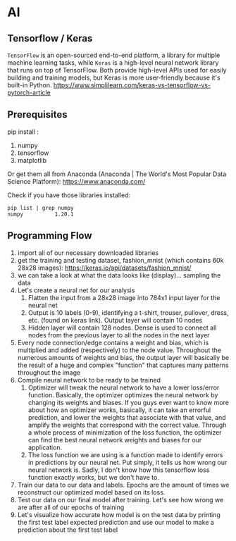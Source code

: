 # AI 

## Tensorflow / Keras

`TensorFlow` is an open-sourced end-to-end platform, a library for multiple machine learning tasks, while `Keras` is a high-level neural network library that runs on top of TensorFlow. Both provide high-level APIs used for easily building and training models, but Keras is more user-friendly because it's built-in Python.
https://www.simplilearn.com/keras-vs-tensorflow-vs-pytorch-article

## Prerequisites

pip install :
1. numpy
2. tensorflow
3. matplotlib
   
Or get them all from Anaconda (Anaconda | The World's Most Popular Data Science Platform): https://www.anaconda.com/

Check if you have those libraries installed:
```
pip list | grep numpy
numpy          1.20.1
```

## Programming Flow

1. import all of our necessary downloaded libraries
2. get the training and testing dataset, fashion_mnist (which contains 60k 28x28 images): https://keras.io/api/datasets/fashion_mnist/
3. we can take a look at what the data looks like (display)... sampling the data
4. Let's create a neural net for our analysis
   1. Flatten the input from a 28x28 image into 784x1 input layer for the neural net
   2. Output is 10 labels (0-9), identifying a t-shirt, trouser, pullover, dress, etc. (found on keras link). Output layer will contain 10 nodes
   3. Hidden layer will contain 128 nodes. Dense is used to connect all nodes from the previous layer to all the nodes in the next layer
5. Every node connection/edge contains a weight and bias, which is multiplied and added (respectively) to the node value. Throughout the numerous amounts of weights and bias, the output layer will basically be the result of a huge and complex "function" that captures many patterns throughout the image
6. Compile neural network to be ready to be trained
   1. Optimizer will tweak the neural network to have a lower loss/error function. Basically, the optimizer optimizes the neural network by changing its weights and biases. If you guys ever want to know more about how an optimizer works, basically, it can take an errorful prediction, and lower the weights that associate with that value, and amplify the weights that correspond with the correct value. Through a whole process of minimization of the loss function, the optimizer can find the best neural network weights and biases for our application.
   2. The loss function we are using is a function made to identify errors in predictions by our neural net. Put simply, it tells us how wrong our neural network is. Sadly, I don't know how this tensorflow loss function exactly works, but we don't have to.
7. Train our data to our data and labels. Epochs are the amount of times we reconstruct our optimized model based on its loss.
8. Test our data on our final model after training. Let's see how wrong we are after all of our epochs of training
9. Let's visualize how accurate how model is on the test data by printing the first test label expected prediction and use our model to make a prediction about the first test label